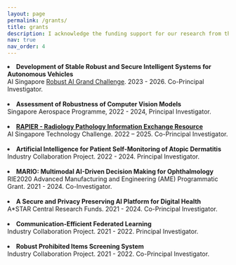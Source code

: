 ```yaml
---
layout: page
permalink: /grants/
title: grants
description: I acknowledge the funding support for our research from the following grants and projects
nav: true
nav_order: 4
---
```

<li>
<b>Development of Stable Robust and Secure Intelligent Systems for Autonomous Vehicles</b><br>
AI Singapore <a href="https://connect.aisingapore.org/2023/07/s20m-research-funding-to-address-challenges-related-to-the-increasing-use-of-ai-in-emerging-applications/">Robust AI Grand Challenge</a>. 2023 - 2026. Co-Principal Investigator.</li><br>
<li>
<b>Assessment of Robustness of Computer Vision Models</b><br>
Singapore Aerospace Programme, 2022 - 2024, Principal Investigator.</li><br>
<li>
<b><a href="https://aisingapore.org/ottc-call-awardees/rapier-radiology-pathology-information-exchange-resource/">RAPIER - Radiology Pathology Information Exchange Resource</a></b><br>
AI Singapore Technology Challenge. 2022 – 2025. Co-Principal Investigator.</li><br>
<li>  
<b>Artificial Intelligence for Patient Self-Monitoring of Atopic Dermatitis</b><br>
Industry Collaboration Project. 2022 - 2024. Principal Investigator.</li><br>
<li>
<b>MARIO: Multimodal AI-Driven Decision Making for Ophthalmology</b><br>
RIE2020 Advanced Manufacturing and Engineering (AME) Programmatic Grant. 2021 - 2024. Co-Investigator.</li><br>
<li>
<b>A Secure and Privacy Preserving AI Platform for Digital Health</b><br>
A*STAR Central Research Funds. 2021 - 2024. Co-Principal Investigator.</li><br>
<li>
<b>Communication-Efficient Federated Learning</b><br>
Industry Collaboration Project. 2021 - 2022. Principal Investigator.</li><br>
<li>
<b>Robust Prohibited Items Screening System</b><br>
Industry Collaboration Project. 2021 - 2022. Co-Principal Investigator.</li><br>

